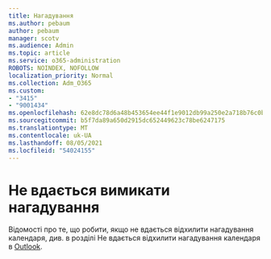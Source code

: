 ```yaml
---
title: Нагадування
ms.author: pebaum
author: pebaum
manager: scotv
ms.audience: Admin
ms.topic: article
ms.service: o365-administration
ROBOTS: NOINDEX, NOFOLLOW
localization_priority: Normal
ms.collection: Adm_O365
ms.custom:
- "3415"
- "9001434"
ms.openlocfilehash: 62e8dc78d6a48b453654ee44f1e9012db99a250e2a718b76c0b9e966a04cace4
ms.sourcegitcommit: b5f7da89a650d2915dc652449623c78be6247175
ms.translationtype: MT
ms.contentlocale: uk-UA
ms.lasthandoff: 08/05/2021
ms.locfileid: "54024155"
---
```

# <a name="cannot-dismiss-reminders"></a>Не вдається вимикати нагадування

Відомості про те, що робити, якщо не вдається відхилити нагадування календаря, див. в розділі Не вдається відхилити нагадування календаря в [Outlook](https://docs.microsoft.com/exchange/troubleshoot/calendar-reminders/cannot-dismiss-outlook-calendar-reminders).

